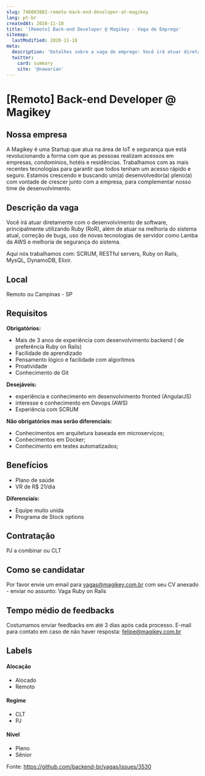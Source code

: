 ```yaml
---
slug: 746003882-remoto-back-end-developer-at-magikey
lang: pt-br
createdAt: 2020-11-18
title: '[Remoto] Back-end Developer @ Magikey - Vaga de Emprego'
sitemap:
  lastModified: 2020-11-18
meta:
  description: 'Detalhes sobre a vaga de emprego: Você irá atuar diretamente com o desenvolvimento de software, principalmente utilizando Ruby (RoR), além de atuar na melhoria do sistema atual, correção de bugs, uso de novas tecnologias de servidor como Lamba da AWS e melhoria de segurança do sistema. Aqui nós trabalhamos com: SCRUM, RESTful servers, Ruby on Rails, MysQL, DynamoDB, Elixir.'
  twitter:
    card: summary
    site: '@nawarian'
---
```


# [Remoto] Back-end Developer @ Magikey


## Nossa empresa

A Magikey é uma Startup que atua na área de IoT e segurança que está revolucionando a forma com que as pessoas realizam acessos em empresas, condomínios, hotéis e residências. Trabalhamos com as mais recentes tecnologias para garantir que todos tenham um acesso rápido e seguro. Estamos crescendo e buscando um(a) desenvolvedor(a) pleno(a) com vontade de crescer junto com a empresa, para complementar nosso time de desenvolvimento.

## Descrição da vaga

Você irá atuar diretamente com o desenvolvimento de software, principalmente utilizando Ruby (RoR), além de atuar na melhoria do sistema atual, correção de bugs, uso de novas tecnologias de servidor como Lamba da AWS e melhoria de segurança do sistema.

Aqui nós trabalhamos com: SCRUM, RESTful servers, Ruby on Rails, MysQL, DynamoDB, Elixir.

## Local

Remoto ou Campinas - SP

## Requisitos

**Obrigatórios:**
- Mais de 3 anos de experiência com desenvolvimento backend ( de preferência Ruby on Rails) 
- Facilidade de aprendizado
- Pensamento lógico e facilidade com algoritmos
- Proatividade
- Conhecimento de Git

**Desejáveis:**
- experiência e conhecimento em desenvolvimento fronted (AngularJS) 
- interesse e conhecimento em Devops (AWS)
- Experiência com SCRUM

**Não obrigatórios mas serão diferenciais:**

- Conhecimentos em arquitetura baseada em microserviços;
- Conhecimentos em Docker;
- Conhecimento em testes automatizados;

## Benefícios

- Plano de saúde
- VR de R$ 21/dia

**Diferenciais:**
- Equipe muito unida
- Programa de Stock options

## Contratação

PJ a combinar ou CLT

## Como se candidatar

Por favor envie um email para vagas@magikey.com.br com seu CV anexado - enviar no assunto: Vaga Ruby on Rails

## Tempo médio de feedbacks

Costumamos enviar feedbacks em até 3 dias após cada processo.
E-mail para contato em caso de não haver resposta: felipe@magikey.com.br

## Labels
<!-- retire os labels que não fazem sentido à vaga -->

#### Alocação
- Alocado
- Remoto

#### Regime
- CLT
- PJ

#### Nível
- Pleno
- Sênior

Fonte: https://github.com/backend-br/vagas/issues/3530